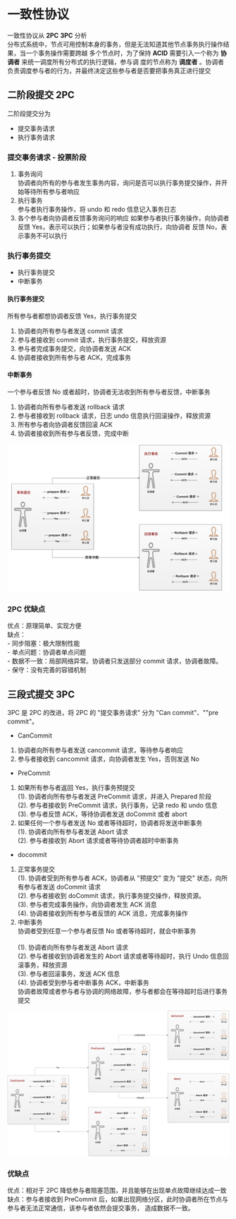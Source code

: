 # 一致性协议
一致性协议从 **2PC** __3PC__ 分析 <br/>
分布式系统中，节点可用控制本身的事务，但是无法知道其他节点事务执行操作结果，当一个事务操作需要跨越
多个节点时，为了保持 **ACID** 需要引入一个称为 **协调者** 来统一调度所有分布式的执行逻辑，参与调
度的节点称为 **调度者** 。协调者负责调度参与者的行为，并最终决定这些参与者是否要把事务真正进行提交

## 二阶段提交 2PC

   二阶段提交分为
   - 提交事务请求
   - 执行事务请求
   
   ### 提交事务请求 - 投票阶段
   
   1. 事务询问 <br/>
     协调者向所有的参与者发生事务内容，询问是否可以执行事务提交操作，并开始等待所有参与者响应
   2. 执行事务 <br/>
     参与者执行事务操作，将 undo 和 redo 信息记入事务日志
   3. 各个参与者向协调者反馈事务询问的响应
     如果参与者执行事务操作，向协调者反馈 Yes，表示可以执行；如果参与者没有成功执行，向协调者
     反馈 No，表示事务不可以执行
      
   
   ### 执行事务提交
   
   - 执行事务提交  
   - 中断事务
   
   #### 执行事务提交
   所有参与者都想协调者反馈 Yes，执行事务提交 <br/>
   1. 协调者向所有参与者发送 commit 请求
   2. 参与者接收到 commit 请求，执行事务提交，释放资源
   3. 参与者完成事务提交，向协调者发送 ACK 
   4. 协调者接收到所有参与者 ACK，完成事务
   
   #### 中断事务
   一个参与者反馈 No 或者超时，协调者无法收到所有参与者反馈，中断事务<br/>
   1. 协调者向所有参与者发送 rollback 请求
   2. 参与者接收到 rollback 请求，日志 undo 信息执行回滚操作，释放资源
   3. 所有参与者向协调者反馈回滚 ACK
   4. 协调者接收到所有参与者反馈，完成中断
    
   ![2pc](./image/2pc.jpeg)

   ### 2PC 优缺点
   优点：原理简单、实现方便 <br/>
   缺点：<br/>
    - 同步阻塞：极大限制性能 <br/>
    - 单点问题：协调者单点问题 <br/>
    - 数据不一致：局部网络异常。协调者只发送部分 commit 请求，协调者故障。<br/>
    - 保守：没有完善的容错机制
  
## 三段式提交 3PC
  3PC 是 2PC 的改进，将 2PC 的 "提交事务请求" 分为 "Can commit"、""pre commit"。
  
  - CanCommit
  1. 协调者向所有参与者发送 cancommit 请求，等待参与者响应
  2. 参与者接收到 cancommit 请求，向协调者发生 Yes，否则发送 No
  
  - PreCommit
  1. 如果所有参与者返回 Yes，执行事务预提交 <br/>
    (1). 协调者向所有参与者发送 PreCommit 请求，并进入 Prepared 阶段 <br/>
    (2). 参与者接收到 PreCommit 请求，执行事务，记录 redo 和 undo 信息 <br/>
    (3). 参与者反馈 ACK，等待协调者发送 doCommit 或者 abort <br/>
  2. 如果任何一个参与者发送 No 或者等待超时，协调者将发送中断事务 <br/>
    (1). 协调者向所有参与者发送 Abort 请求   <br/>
    (2). 参与者接收到 Abort 请求或者等待协调者超时中断事务 <br/>
  
  - docommit
   1. 正常事务提交 <br/>
    (1). 协调者受到所有参与者 ACK，协调者从 "预提交" 变为 "提交" 状态，向所有参与者发送 doCommit 请求 <br/>
    (2). 参与者接收到 doCommit 请求，执行事务提交操作，释放资源。<br/>
    (3). 参与者完成事务操作，向协调者发生 ACK 消息 <br/>
    (4). 协调者接收到所有参与者反馈的 ACK 消息，完成事务操作 <br/>
   2. 中断事务<br/>
    协调者受到任意一个参与者反馈 No 或者等待超时，就会中断事务 <br/>    
    (1). 协调者向所有参与者发送 Abort 请求 <br/>
    (2). 参与者接收到协调者发生的 Abort 请求或者等待超时，执行 Undo 信息回滚事务，释放资源 <br/>
    (3). 参与者回滚事务，发送 ACK 信息 <br/>
    (4). 协调者受到参与者中断事务 ACK，中断事务 <br/>
   协调者故障或者参与者与协调的网络故障，参与者都会在等待超时后进行事务提交
   
   ![3PC](./image/3PC.jpeg)
   
   ### 优缺点
   优点：相对于 2PC 降低参与者阻塞范围，并且能够在出现单点故障继续达成一致<br/>
   缺点：参与者接收到 PreCommit 后，如果出现网络分区，此时协调者所在节点与参与者无法正常通信，该参与者依然会提交事务，
   造成数据不一致。
   
   
   
   
   
   
   
   
   
   
   
   
   
   
   
   
   
   
   
   
   
   
   
   
   
   
   
   
   
